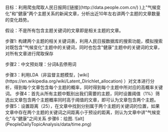 <p>目标：利用爬虫爬取人民日报网([链接](http://data.people.com.cn/) )上"气候变化"和"健康"两个主题关系的新闻文章，分析出近10年左右讲两个主题的文章数量的变化趋势。</p>
<p>假设：不是所有包含主题关键词的文章即是相关主题的文章。</p>
<p>步骤1: 构建两个主题的相关关键词表，利用人民日报数据库的搜索功能，模拟搜索对既包含"气候变化"主题中的关键词，同时也包含"健康"主题中的关键词的文章，对所有文章进行爬取保存</p>
<p>步骤2：中文预处理：分词&去停用词</p>
步骤3：利用LDA（非监督主题模型，[wiki](https://en.wikipedia.org/wiki/Latent_Dirichlet_allocation) ）对文本进行分析，得到每个文章包含每个主题的概率，同时得到每个主题中所对应的高概率关键词。
步骤4：首先从所有主题中甄别出我们需要的主题，同时设置阈值（1%）筛选出文章包含两个主题概率同时高于阈值的文章，即可认为文章包含两个主题。
步骤5：设置距离（25），在文章中找到分别属于两个主题的关键词的位置，如果文章中存在两个主题的关键词之间距离小于预设的距离，则认为文章中讲"气候变化"与"健康"之间关系
步骤6：绘图.
![alt](PeopleDailyTopicAnalysis/data/time.png)
